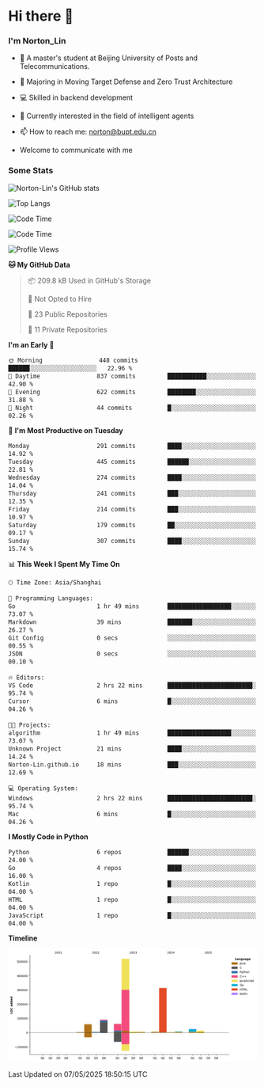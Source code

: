 
# Hi there 👋

### I'm Norton_Lin
- 🏫 A master's student at Beijing University of Posts and Telecommunications.
- 🌱 Majoring in Moving Target Defense and Zero Trust Architecture
- 💻 Skilled in backend development
- 🤖 Currently interested in the field of intelligent agents
- 📫 How to reach me: [norton@bupt.edu.cn](mailto:norton@bupt.edu.cn)

- Welcome to communicate with me

### Some Stats
![Norton-Lin's GitHub stats](https://github-readme-stats.vercel.app/api?username=Norton-Lin&count_private=true&show_icons=true&theme=radical)

![Top Langs](https://github-readme-stats.vercel.app/api/top-langs/?username=Norton-Lin&langs_count=10&layout=compact)

![Code Time](https://github-readme-stats.vercel.app/api/wakatime?username=Norton_Lin)

<!--START_SECTION:waka-->
![Code Time](http://img.shields.io/badge/Code%20Time-965%20hrs%2050%20mins-blue)

![Profile Views](http://img.shields.io/badge/Profile%20Views-0-blue)

**🐱 My GitHub Data** 

> 📦 209.8 kB Used in GitHub's Storage 
 > 
> 🚫 Not Opted to Hire
 > 
> 📜 23 Public Repositories 
 > 
> 🔑 11 Private Repositories 
 > 
**I'm an Early 🐤** 

```text
🌞 Morning                448 commits         ██████░░░░░░░░░░░░░░░░░░░   22.96 % 
🌆 Daytime                837 commits         ███████████░░░░░░░░░░░░░░   42.90 % 
🌃 Evening                622 commits         ████████░░░░░░░░░░░░░░░░░   31.88 % 
🌙 Night                  44 commits          █░░░░░░░░░░░░░░░░░░░░░░░░   02.26 % 
```
📅 **I'm Most Productive on Tuesday** 

```text
Monday                   291 commits         ████░░░░░░░░░░░░░░░░░░░░░   14.92 % 
Tuesday                  445 commits         ██████░░░░░░░░░░░░░░░░░░░   22.81 % 
Wednesday                274 commits         ████░░░░░░░░░░░░░░░░░░░░░   14.04 % 
Thursday                 241 commits         ███░░░░░░░░░░░░░░░░░░░░░░   12.35 % 
Friday                   214 commits         ███░░░░░░░░░░░░░░░░░░░░░░   10.97 % 
Saturday                 179 commits         ██░░░░░░░░░░░░░░░░░░░░░░░   09.17 % 
Sunday                   307 commits         ████░░░░░░░░░░░░░░░░░░░░░   15.74 % 
```


📊 **This Week I Spent My Time On** 

```text
🕑︎ Time Zone: Asia/Shanghai

💬 Programming Languages: 
Go                       1 hr 49 mins        ██████████████████░░░░░░░   73.07 % 
Markdown                 39 mins             ███████░░░░░░░░░░░░░░░░░░   26.27 % 
Git Config               0 secs              ░░░░░░░░░░░░░░░░░░░░░░░░░   00.55 % 
JSON                     0 secs              ░░░░░░░░░░░░░░░░░░░░░░░░░   00.10 % 

🔥 Editors: 
VS Code                  2 hrs 22 mins       ████████████████████████░   95.74 % 
Cursor                   6 mins              █░░░░░░░░░░░░░░░░░░░░░░░░   04.26 % 

🐱‍💻 Projects: 
algorithm                1 hr 49 mins        ██████████████████░░░░░░░   73.07 % 
Unknown Project          21 mins             ████░░░░░░░░░░░░░░░░░░░░░   14.24 % 
Norton-Lin.github.io     18 mins             ███░░░░░░░░░░░░░░░░░░░░░░   12.69 % 

💻 Operating System: 
Windows                  2 hrs 22 mins       ████████████████████████░   95.74 % 
Mac                      6 mins              █░░░░░░░░░░░░░░░░░░░░░░░░   04.26 % 
```

**I Mostly Code in Python** 

```text
Python                   6 repos             ██████░░░░░░░░░░░░░░░░░░░   24.00 % 
Go                       4 repos             ████░░░░░░░░░░░░░░░░░░░░░   16.00 % 
Kotlin                   1 repo              █░░░░░░░░░░░░░░░░░░░░░░░░   04.00 % 
HTML                     1 repo              █░░░░░░░░░░░░░░░░░░░░░░░░   04.00 % 
JavaScript               1 repo              █░░░░░░░░░░░░░░░░░░░░░░░░   04.00 % 
```



**Timeline**

![Lines of Code chart](https://raw.githubusercontent.com/Norton-Lin/Norton-Lin/main/assets/bar_graph.png)


 Last Updated on 07/05/2025 18:50:15 UTC
<!--END_SECTION:waka-->
